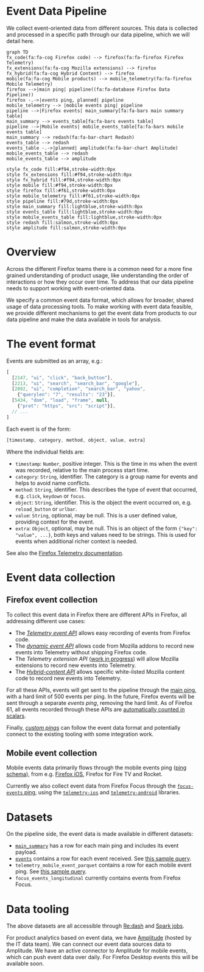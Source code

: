 # Event Data Pipeline

We collect event-oriented data from different sources. This data is collected and processed in a
specific path through our data pipeline, which we will detail here.

```mermaid
graph TD
fx_code(fa:fa-cog Firefox code) --> firefox(fa:fa-firefox Firefox Telemetry)
fx_extensions(fa:fa-cog Mozilla extensions) --> firefox
fx_hybrid(fa:fa-cog Hybrid Content) --> firefox
mobile(fa:fa-cog Mobile products) --> mobile_telemetry(fa:fa-firefox Mobile Telemetry)
firefox -->|main ping| pipeline((fa:fa-database Firefox Data Pipeline))
firefox -.->|events ping, planned| pipeline
mobile_telemetry --> |mobile events ping| pipeline
pipeline -->|Firefox events| main_summary[fa:fa-bars main summary table]
main_summary --> events_table[fa:fa-bars events table]
pipeline -->|Mobile events| mobile_events_table[fa:fa-bars mobile events table]
main_summary --> redash(fa:fa-bar-chart Redash)
events_table --> redash
events_table -.->|planned| amplitude(fa:fa-bar-chart Amplitude)
mobile_events_table --> redash
mobile_events_table --> amplitude

style fx_code fill:#f94,stroke-width:0px
style fx_extensions fill:#f94,stroke-width:0px
style fx_hybrid fill:#f94,stroke-width:0px
style mobile fill:#f94,stroke-width:0px
style firefox fill:#f61,stroke-width:0px
style mobile_telemetry fill:#f61,stroke-width:0px
style pipeline fill:#79d,stroke-width:0px
style main_summary fill:lightblue,stroke-width:0px
style events_table fill:lightblue,stroke-width:0px
style mobile_events_table fill:lightblue,stroke-width:0px
style redash fill:salmon,stroke-width:0px
style amplitude fill:salmon,stroke-width:0px
```

# Overview

Across the different Firefox teams there is a common need for a more fine grained understanding of
product usage, like understanding the order of interactions or how they occur over time.
To address that our data pipeline needs to support working with event-oriented data.

We specify a common event data format, which allows for broader, shared usage of data processing tools.
To make working with event data feasible, we provide different mechanisms to get the event data
from products to our data pipeline and make the data available in tools for analysis.

# The event format

Events are submitted as an array, e.g.:

```javascript
[
  [2147, "ui", "click", "back_button"],
  [2213, "ui", "search", "search_bar", "google"],
  [2892, "ui", "completion", "search_bar", "yahoo",
    {"querylen": "7", "results": "23"}],
  [5434, "dom", "load", "frame", null,
    {"prot": "https", "src": "script"}],
  // ...
]
```

Each event is of the form:

```javascript
[timestamp, category, method, object, value, extra]
```

Where the individual fields are:

- `timestamp`: `Number`, positive integer. This is the time in ms when the event was recorded, relative to the main process start time.
- `category`: `String`, identifier. The category is a group name for events and helps to avoid name conflicts.
- `method`: `String`, identifier. This describes the type of event that occurred, e.g. `click`, `keydown` or `focus`.
- `object`: `String`, identifier. This is the object the event occurred on, e.g. `reload_button` or `urlbar`.
- `value`: `String`, optional, may be null. This is a user defined value, providing context for the event.
- `extra`: `Object`, optional, may be null. This is an object of the form `{"key": "value", ...}`, both keys and values need to be strings. This is used for events when additional richer context is needed.

See also the [Firefox Telemetry documentation](https://firefox-source-docs.mozilla.org/toolkit/components/telemetry/telemetry/collection/events.html#serialization-format).


# Event data collection

## Firefox event collection

To collect this event data in Firefox there are different APIs in Firefox, all addressing different
use cases:
- The [*Telemetry event API*](https://firefox-source-docs.mozilla.org/toolkit/components/telemetry/telemetry/collection/events.html)
  allows easy recording of events from Firefox code.
- The [*dynamic event API*](https://firefox-source-docs.mozilla.org/toolkit/components/telemetry/telemetry/collection/events.html#registerevents)
  allows code from Mozilla addons to record new events into Telemetry without shipping Firefox
  code.
- The *Telemetry extension API* ([work in progress](https://bugzilla.mozilla.org/show_bug.cgi?id=1280234))
  will allow Mozilla extensions to record new events into Telemetry.
- The [*Hybrid-content API*](https://firefox-source-docs.mozilla.org/toolkit/components/telemetry/telemetry/collection/hybrid-content.html)
  allows specific white-listed Mozilla content code to record new events into Telemetry.

For all these APIs, events will get sent to the pipeline through the
[main ping](https://firefox-source-docs.mozilla.org/toolkit/components/telemetry/telemetry/data/main-ping.html),
with a hard limit of 500 events per ping.
In the future, Firefox events will be sent through a separate *events ping*, removing the hard limit.
As of Firefox 61, all events recorded through these APIs are [automatically counted in scalars](https://bugzilla.mozilla.org/show_bug.cgi?id=1440673).

Finally, [*custom pings*](https://firefox-source-docs.mozilla.org/toolkit/components/telemetry/telemetry/collection/custom-pings.html)
can follow the event data format and potentially connect to the existing tooling with some integration work.

## Mobile event collection

Mobile events data primarily flows through the mobile events ping ([ping schema](https://github.com/mozilla-services/mozilla-pipeline-schemas/tree/dev/schemas/telemetry/mobile-event)), from e.g. [Firefox iOS](https://github.com/mozilla-mobile/firefox-ios/wiki/Event-Tracking-with-Mozilla's-Telemetry-Service#event-ping), Firefox for Fire TV and Rocket.

Currently we also collect event data from Firefox Focus through the [`focus-events` ping](https://github.com/mozilla-mobile/focus-ios/wiki/Event-Tracking-with-Mozilla%27s-Telemetry-Service#event-ping),
using the [`telemetry-ios`](https://github.com/mozilla-mobile/telemetry-ios) and
[`telemetry-android`](https://github.com/mozilla-mobile/telemetry-android) libraries.

# Datasets

On the pipeline side, the event data is made available in different datasets:
- [`main_summary`](/concepts/choosing_a_dataset.md#mainsummary) has a row for each main ping and includes
  its event payload.
- [`events`](/datasets/batch_view/events/reference.md) contains a row for each event received. See [this sample query](https://sql.telemetry.mozilla.org/queries/52582/source).
- `telemetry_mobile_event_parquet` contains a row for each mobile event ping. See [this sample query](https://sql.telemetry.mozilla.org/queries/52581/source).
- `focus_events_longitudinal` currently contains events from Firefox Focus.

# Data tooling

The above datasets are all accessible through [Re:dash](/tools/stmo.md) and [Spark jobs](/tools/spark.md).

For product analytics based on event data, we have [Amplitude](https://sso.mozilla.com/amplitude)
(hosted by the IT data team). We can connect our event data sources data to Amplitude.
We have an active connector to Amplitude for mobile events, which can push event data over
daily. For Firefox Desktop events this will be available soon.
